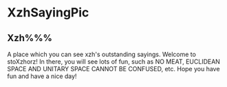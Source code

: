 # XzhSayingPic

## Xzh%%% 

A place which you can see xzh's outstanding sayings.
Welcome to stoXzhorz!
In there, you will see lots of fun, such as NO MEAT, EUCLIDEAN SPACE AND UNITARY SPACE CANNOT BE CONFUSED, etc.
Hope you have fun and have a nice day!

